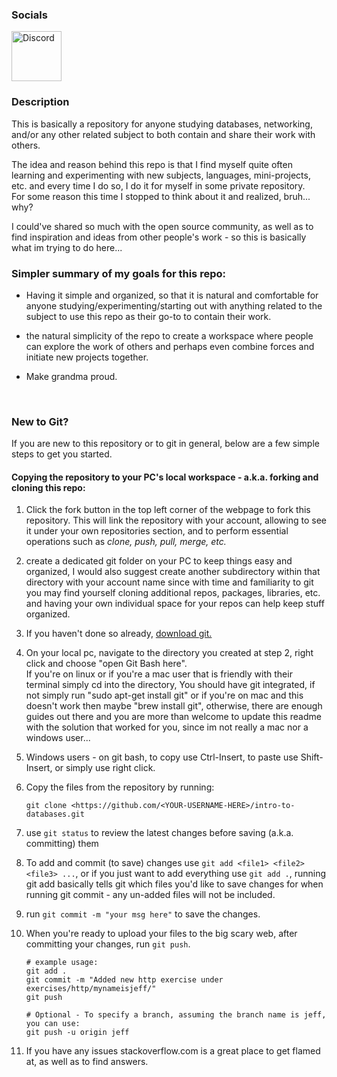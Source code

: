 
### Socials
<a>
	<img 
		height="80px" 
		alt="Discord" 
		src="https://discord.com/assets/cb48d2a8d4991281d7a6a95d2f58195e.svg" 
	/>
</a>


### Description

This is basically a repository for anyone studying databases, networking, and/or any other related subject
to both contain and share their work with others. </br>

The idea and reason behind this repo is that I find myself quite often learning and 
experimenting with new subjects, languages, mini-projects, etc. and every time I do so, 
I do it for myself in some private repository. </br>
For some reason this time I stopped to think about it and realized, bruh... why? <br/>

I could've shared so much with the open source community, as well as to find inspiration and 
ideas from other people's work - so this is basically what im trying to do here...
<br/>

### Simpler summary of my goals for this repo:
- 	Having it simple and organized, so that it is natural and comfortable for anyone studying/experimenting/starting
	out with anything related to the subject to use this repo as their go-to to contain their work.

-	the natural simplicity of the repo to create a workspace where people can explore the work of others
    and perhaps even combine forces and initiate new projects together.

-   Make grandma proud.
<br/>

### New to Git?
If you are new to this repository or to git in general, below are a few simple steps to get you started.


#### Copying the repository to your PC's local workspace - a.k.a. forking and cloning this repo:
1. 	Click the fork button in the top left corner of the webpage to fork this repository. 
	This will link the repository with your account, allowing to see it under your own repositories section, 
	and to perform essential operations such as <i> clone, push, pull, merge, etc. </i>

2.	create a dedicated git folder on your PC to keep things easy and organized, I would also suggest create another
	subdirectory within that directory with your account name since with time and familiarity to git you may 
	find yourself cloning additional repos, packages, libraries, etc. and having your own individual space for your
	repos can help keep stuff organized.

3.	If you haven't done so already, <a href="https://git-scm.com/downloads"><u>download git.</u></a>

4.	On your local pc, navigate to the directory you created at step 2, right click and choose "open Git Bash here".<br>
	If you're on linux or if you're a mac user that is friendly with their terminal simply cd into the directory, 
	You should have git integrated, if not simply run "sudo apt-get install git" or if you're on mac and this doesn't 
	work then maybe "brew install git", otherwise, there are enough guides out there and you are more than welcome to
	update this readme with the solution that worked for you, since im not really a mac nor a windows user...

5.  Windows users - on git bash, to copy use Ctrl-Insert, to paste use Shift-Insert, or simply use right click.

6.  Copy the files from the repository by running:
    
	```
	git clone <https://github.com/<YOUR-USERNAME-HERE>/intro-to-databases.git
    ```
	
7. use `git status` to review the latest changes before saving (a.k.a. committing) them

8. To add and commit (to save) changes use `git add <file1> <file2> <file3> ...`, or if you just want to add
everything use `git add .`, running git add basically tells git which files you'd like to save changes for when running
git commit - any un-added files will not be included.

9. run `git commit -m "your msg here"` to save the changes.

10. When you're ready to upload your files to the big scary web, after committing your changes, run `git push`.

	```
	# example usage:
	git add .
	git commit -m "Added new http exercise under exercises/http/mynameisjeff/"
	git push
 
	# Optional - To specify a branch, assuming the branch name is jeff, you can use:
	git push -u origin jeff
	```

11. If you have any issues stackoverflow.com is a great place to get flamed at, as well as to find answers.
